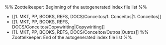 %% Zoottelkeeper: Beginning of the autogenerated index file list  %%
-  [[1. MKT, PP, BOOKS, REFS, DOCS/Conceitos/1. Conceitos|1. Conceitos]]
-  [[1. MKT, PP, BOOKS, REFS, DOCS/Conceitos/Copywiriting|Copywiriting]]
-  [[1. MKT, PP, BOOKS, REFS, DOCS/Conceitos/Outros|Outros]]
%% Zoottelkeeper: End of the autogenerated index file list  %%

